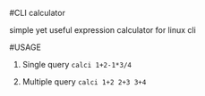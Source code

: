 #CLI calculator

simple yet useful expression calculator for linux cli

#USAGE
1) Single query
  `calci 1+2-1*3/4`

2) Multiple query
  `calci 1+2 2+3 3+4`